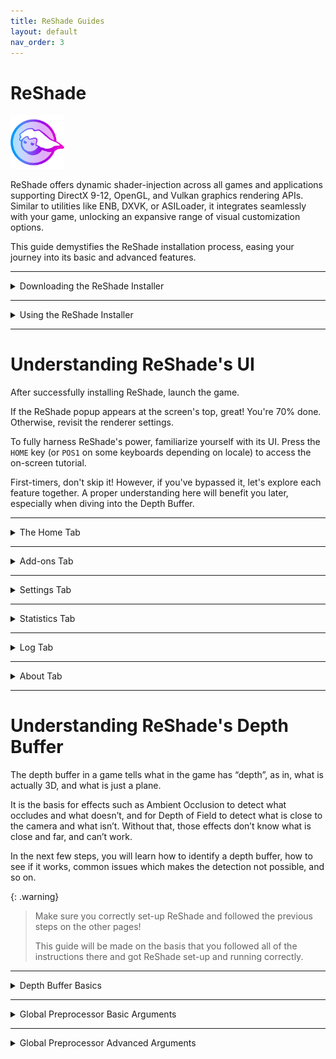 ```yaml
---
title: ReShade Guides
layout: default
nav_order: 3
---
```


# ReShade

<img style="max-width:17%" src="./images/rs_gradiant.png"/>

ReShade offers dynamic shader-injection across all games and applications supporting DirectX 9-12, OpenGL, and Vulkan graphics rendering APIs. Similar to utilities like ENB, DXVK, or ASILoader, it integrates seamlessly with your game, unlocking an expansive range of visual customization options. 

This guide demystifies the ReShade installation process, easing your journey into its basic and advanced features.

---

<details markdown="block">
<summary>Downloading the ReShade Installer</summary>

Start by grabbing the latest version of ReShade from the [official website](https://reshade.me/#download).

Once on the site, scroll to the section showcasing the latest versions available for download.

You'll notice two distinct ReShade builds:

{: .warning }
Only download ReShade from its official site: [https://reshade.me](https://reshade.me). Third-party sources can host malicious files, so **be vigilant**!

![ReShade Scroll](./images/installing_reshade/rs_scroll.gif)

---

## Standard ReShade Build (Download ReShade x.x.x)

![Standard Build Image](./images/installing_reshade/rs_standard_button.png)

Designed for online games with stringent anti-cheat mechanisms. 

If you play online games like Dead by Daylight, PUBG, or Apex Legends, this is your go-to build.

Notably, this build restricts some advanced features for compatibility such as add-ons and Generic Depth once a network connection has been detected in your game.

---

## Full Add-On Support ReShade Build (Download ReShade x.x.x with full add-on support)

![Add-On Support Image](./images/installing_reshade/rs_addon_button.png)

Best suited for offline games or those without robust anti-cheat systems.

This ReShade build supports the full spectrum of ReShade's features and add-ons, giving maximum creative freedom. 

But remember, avoid using it on online games where graphical injections might be flagged.

{: .warning }
Using effects or add-ons to gain an unfair advantage in games is likely to get you banned. Always play fair!
</details>

---

<details markdown="block">
<summary>Using the ReShade Installer</summary>

This guide will focus on getting you through the ReShade Installer.

This part can be hard for some, but it has been simplified for the majority of users!

---

<details markdown="block">
<summary>Selecting Your Game</summary>

Launching the installer, you're prompted to select a game or application for ReShade installation. 

You should make yourself somewhat familiar with the ReShade Installer's various options for you to choose:

![Game List](./images/installing_reshade/rs_game_list.png)

In the list above should be most, if not all, the games that you have installed on your machine currently.

![Browse](./images/installing_reshade/rs_browse.png)

However, if you are struggling to find your game, the ReShade Installer has a `Browse...` open for you to utilize.

This option allows you to specifically choose the executable that you are wanting to inject ReShade into.

This feature is especially handy for games from platforms like itch.io, vintage games, or emulators like DOSBox and Dolphin. 

{: .note }
If you are struggling to find your game's executable or game directory, you can follow our guide on [finding your game directory and executable](https://guides.martysmods.com/docs/special_other/finding_your_game_executable.html)!

</details>

---

<details markdown="block">
<summary>Selecting the Rendering API</summary>

This step is crucial! 

Ensure you pick the correct rendering API for your game. 

Unsure? Platforms like Steam or [PCGamingWiki](https://pcgamingwiki.com) can be helpful references.

{: .important }
Selecting an incorrect API will result in ReShade not being able to properly inject into your game!

---

![DirectX 9](./images/installing_reshade/rs_dx9.png)
DirectX 9 was prevalent from 2005 to 2012. Modern titles often prefer newer versions.

---

![DirectX 10-12](./images/installing_reshade/rs_dx10_11_12.png)
DirectX 10-12 is common in engines like Unity and Unreal Engine. It's the safest bet for most modern games.

---

![OpenGL](./images/installing_reshade/rs_ogl.png)
OpenGL is utilized by certain engines and older titles. If DirectX isn't an option and your game isn't too dated, OpenGL might be your answer.

---

![Vulkan](./images/installing_reshade/rs_vk.png)
Vulkan is popular in modern emulators and some newer game releases. For Linux users (using Wine or Proton), Vulkan is essential.

{: .important }
Vulkan installations request admin permissions due to certain system-level changes. Denying this might impair the ReShade installation.

</details>

---

<details markdown="block">
<summary>Installing Presets</summary>

Installing presets is a breeze with the ReShade installer! 

The ReShade Installer is able to auto-detect the required shaders for selected presets, eliminating guesswork.

However, if your preset demands unique shaders and textures outside the installer's offerings, you may need to install them manually.

![Preset Image](./images/installing_reshade/rs_preset.png)

To attach a preset, hit the `Browse...` button in the installer.

If you do not have, or need a preset, you can skip this portion of the installer by simply hitting `Next`!

{: .note }
Look for `.ini` files representing ReShade presets.

</details>

---

<details markdown="block">
<summary>Installing Shaders with the ReShade Installer</summary>

Shaders are the driving force behind ReShade's versatility, allowing users to craft unique visual experiences for each game.

Navigating to and sourcing shader collections can sometimes pose challenges since individual Shader Developers maintain their own storage and update methodologies. 

However, the ReShade installer simplifies this process for users.

If you've opted to install a preset with the preset installation page of the ReShade Installer, relevant shaders will be pre-selected in this section; otherwise, only `Standard Effects` will appear as marked.
![ReShade Shader RepositoriesSelection Image](./images/installing_reshade/rs_shader.png)

In the shader installation section, two symbols represent installation options:

- A **square tick** indicates selective shader installation from a specific repository.
- A **check tick** ensures installation of all shaders from the chosen repository.

For insights into individual shader developers, click on the blue-highlighted repository or author names. 

This action will redirect you to their repository, which often contains detailed shader information and descriptions beneficial for users.

After selecting the desired shaders, click on `Next.`

{: .note }
> Opting for the square tick for any shader repositories prompts the `Select {shader repository name} files to install` screen. 
> ![ReShade Square Tick Shader Selection Image](./images/installing_reshade/rs_shader_select.png)
> From here, pick your preferred shaders and proceed by clicking `Next.`

</details>

---

<details markdown="block">
<summary>Concluding the Installation Process</summary>

Upon completing the ReShade installation, a confirmation screen will indicate a successful installation.

Click `Finish` and initiate your game launch.
![ReShade Complete Image](./images/installing_reshade/rs_complete.png)

If installed correctly, ReShade will display an in-game banner:
![ReShade Game Banner Image](./images/installing_reshade/rs_game_banner.png)

</details>

</details>

---

# Understanding ReShade's UI

After successfully installing ReShade, launch the game. 

If the ReShade popup appears at the screen's top, great! You're 70% done. Otherwise, revisit the renderer settings. 

To fully harness ReShade's power, familiarize yourself with its UI. Press the `HOME` key (or `POS1` on some keyboards depending on locale) to access the on-screen tutorial. 

First-timers, don't skip it! However, if you've bypassed it, let's explore each feature together. A proper understanding here will benefit you later, especially when diving into the Depth Buffer.

---

<details markdown="block">
<summary>The Home Tab</summary>

ReShade's `Home` tab is a crucial hub, packed with valuable configurations awaiting exploration.

Below you can find an explanation of each part of the `Home` tab:

<details markdown="block">
<summary>Current Preset</summary>

---

![Current Preset](./images/understanding_reshade_ui/rsui_preset.png)

The section highlighted above indicates the active preset in ReShade. 

By default, presets are saved in the game directory, named `ReShadePreset.ini`. 

Use the `+` to create a new preset, the diskette icon to save, and arrows to switch between them. 

ReShade smartly identifies which `.ini` files are presets, ensuring seamless user experience.

</details>

---

<details markdown="block">
<summary>Effect List</summary>

![Effect List](./images/understanding_reshade_ui/rsui_effectlist.png)

The highlighted segment above displays ReShade's Effect List within the Home tab. 

This section showcases all installed shaders. 

The list's size varies depending on the preset you've chosen and the effect packs you set up with ReShade.

</details>

---

<details markdown="block">
<summary>Global Pre-processor Definitions</summary>

![Global Pre-processor Definitions](./images/understanding_reshade_ui/rsui_globalpreprocessors.png)

The above spotlight reveals the `Edit Global Preprocessor Definitions` button. 

Pre-Processor definitions act as toggles directing effects' behavior pre-loading. 

Adjustments here can influence shader functionality or compatibility. Clicking this button unveils a small window:

![Global Pre-processor Window](./images/understanding_reshade_ui/rsui_globalpreprocessors_window.png)

The primary tab displays `Global` definitions, applied to every preset. 

Though ReShade sets some defaults, users can add, edit, or remove them using the `+` and `-` signs. 

It is always good to know the pre-processor definition name and its range when configuring these options. Shaders often contain this info in their comments. Use advanced text editors (like [Notepad++](https://notepad-plus-plus.org/) or [Visual Studio Code](https://code.visualstudio.com/)) to examine FX files.

![Global Pre-processor Current Preset](./images/understanding_reshade_ui/rsui_globalpreprocessors_current_preset.png)

The secondary tab presents definitions for the `Current Preset.` 

These change or reset based on the shader's default or their Global value when altering the preset. 

This comes in handy when various presets require distinct pre-load settings.

{: .note}
With a default ReShade preset, this tab will be blank.

</details>

---

<details markdown="block">
<summary>Effect Parameters</summary>

![Effect Parameters](./images/understanding_reshade_ui/rsui_effect_params.png)

The image above points to the shader's effect parameters. 

When you enable a shader in ReShade, its respective options and parameters surface here. 

Modifications reflect in real-time. It's handy to keep the window slightly aside to observe real-time image alterations.

</details>

---

<details markdown="block">
<summary>Reload Button</summary>

![Reload Button](./images/understanding_reshade_ui/rsui_reload.png)

The emphasized button in the image forces ReShade to revisit the files in the Shaders and Textures folder. 

This process appends or integrates freshly installed effects without the need to restart the game. 

It also reflects changes made to the shader code during its creation.

</details>

---

<details markdown="block">
<summary>Performance Mode</summary>

![Performance Mode](./images/understanding_reshade_ui/rsui_performance_mode.png)

The setting indicated in the image streamlines compilation processes and ReShade's memory operation, reducing performance burdens. 

However, it restricts edits to shaders, and certain effects might malfunction. 

Always inform the shader creator about any discrepancies with Performance Mode.

</details>
</details>

---

<details markdown="block">
<summary>Add-ons Tab</summary>

![Add-ons Tab](./images/understanding_reshade_ui/rsui_addons_tab.png)

The designated tab in the image manages each ReShade Addons.

By default, only “Generic Depth” is pre-installed with the ReShade Installer.

Generic Depth is tasked with retrieving the depth buffer and opting for the apt one. 

We'll delve deeper soon, but remember this feature can modify each ReShade extension's behavior.

</details>

-----

<details markdown="block">
<summary>Settings Tab</summary>

![Settings Tab](./images/understanding_reshade_ui/rsui_settings_tab.png)

The identified tab in the image adjusts various pivotal ReShade settings—like directories for Shaders, keys for menu access, FPS meter configurations, theme settings, and more. 

Familiarize yourself with these options for an enhanced UI experience.

</details>

-----

<details markdown="block">
<summary>Statistics Tab</summary>

![Statistics Tab](./images/understanding_reshade_ui/rsui_stats_tab.png)

The marked tab in the image illustrates performance statistics, effect utilization, consumption rates, visual appearances per pass, and more. 

Generally, this isn't a frequent stop unless you're crafting or analyzing a shader's performance.

</details>

-----

<details markdown="block">
<summary>Log Tab</summary>

![Log Tab](./images/understanding_reshade_ui/rsui_log_tab.png)

The highlighted tab in the image presents ReShade’s log, documenting the shader loading process and ReShade's overall operations. 

If a shader runs into issues, they'll appear here. 

* YELLOW indicates a warning (when an effect loads, but could have better, optimized code or experienced mid-load alterations).
* RED signals an error, usually with an explanatory note. 

This tool is invaluable to developers when crafting shaders.

If something seems amiss, share the error text or the log file (stored in the game directory as ReShade.log). 

However, logs are reset each game restart, so share logs before rebooting to avoid data loss.

</details>

-----

<details markdown="block">
<summary>About Tab</summary>

![About Tab](./images/understanding_reshade_ui/rsui_about_tab.png)

This tab, visible in the image, credits the contributors behind ReShade's development, acknowledges licenses, and other supportive codes. 

It's a formal acknowledgment.

</details>

-----

# Understanding ReShade's Depth Buffer

The depth buffer in a game tells what in the game has “depth”, as in, what is actually 3D, and what is just a plane. 

It is the basis for effects such as Ambient Occlusion to detect what occludes and what doesn’t, and for Depth of Field to detect what is close to the camera and what isn’t. Without that, those effects don’t know what is close and far, and can’t work. 

In the next few steps, you will learn how to identify a depth buffer, how to see if it works, common issues which makes the detection not possible, and so on.

{: .warning}
> Make sure you correctly set-up ReShade and followed the previous steps on the other pages! 
> 
> This guide will be made on the basis that you followed all of the instructions there and got ReShade set-up and running correctly.

---

<details markdown="block">
<summary>Depth Buffer Basics</summary>

First of all, what you need to do before anything is to know what each part and color of the Depth Buffer means, this will explain what each means, what to notice and what to do with each case.

{: .warning}
>BEFORE DOING ANYTHING THOUGH, GO TO YOUR GAME GRAPHICS SETTINGS, AND DISABLE THE FOLLOWING:
>
> * MSAA ANTIALIASING - (FXAA or TXAA is fine though, since it doesn’t erase the depth-buffer information by doing multiple samples)
> * SSAA ANTIALIASING

<img src="./images/understanding_reshade_depth_buffer/depth_buffer_reversed_example.png"/>

If it looks like the image above, the shader has loaded and is working properly, but please notice that we’re not yet done, since there are still some details wrong about what has been shown above.

{: .important}
> If your shader looks like the images below, it has no data, and you should go back a few steps and read what you should disable, carefully.
> 
> <img src="./images/understanding_reshade_depth_buffer/depth_buffer_no_data_example.png"/>
> 
> This is what the depth buffer shader looks like with no data.
> 
> <img src="./images/understanding_reshade_depth_buffer/depth_buffer_no_data_reversed_example.png"/>
> 
This is what the shader looks like when it has no data, and is reversed.

</details>

---

<details markdown="block">
<summary>Global Preprocessor Basic Arguments</summary>

Dropdowns here will provide you with the basic arguments that are presented to the ReShade Depth Buffer.

---

<details markdown="block">
<summary>RESHADE_DEPTH_INPUT_IS_REVERSED</summary>

Used when you can see the normals, but can’t see the depth image itself (The first result image should represent this perfectly), usually starts at 1 so set it to 0 to fix it, it can also be the other way around.

</details>

---

<details markdown="block">
<summary>RESHADE_DEPTH_INPUT_IS_UPSIDE_DOWN</summary>

As the name says, when the image shown by the DisplayDepth shader is upside down, setting it to 1 should fix the issue.

</details>

---

<details markdown="block">
<summary>RESHADE_DEPTH_INPUT_IS_LOGARITHMIC</summary>

Used when the depth buffer has lots of waves or “stripes”. Very FEW games actually do use this, so you rarely will have to switch or change that.

</details>

</details>

---

<details markdown="block">
<summary>Global Preprocessor Advanced Arguments</summary>

These more advanced options here will rarely need to be changed, but for old games or emulators, you might have to fiddle around with them.

Here you can find a generalized description of them.

---

<details markdown="block">
<summary>RESHADE_DEPTH_INPUT_X_SCALE | RESHADE_DEPTH_INPUT_Y_SCALE</summary>
Changes the depth buffer size (multiplier, so 1 = original size, 2 = double and so on) on the horizontal (X) and vertical (Y) axis.

</details>

---

<details markdown="block">
<summary>RESHADE_DEPTH_LINEARIZATION_FAR_PLANE</summary>
How far is the “infinite” defined in the depth buffer. 

Values can either be really low or really high, so you will have to experiment to see which fits best on your case.

</details>

---

<details markdown="block">
<summary>RESHADE_DEPTH_MULTIPLIER</summary>
Multiplies the far plane for easy visualization of really low or really high far plane values.

</details>
</details>
